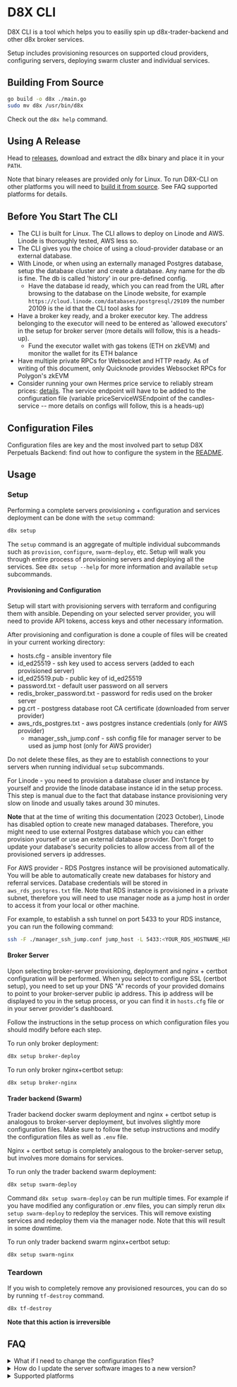 # D8X CLI

D8X CLI is a tool which helps you to easiliy spin up d8x-trader-backend and
other d8x broker services.

Setup includes provisioning resources on supported cloud providers, configuring servers, deploying swarm cluster and individual services.



## Building From Source

```bash
go build -o d8x ./main.go
sudo mv d8x /usr/bin/d8x
```
Check out the `d8x help` command.

## Using A Release

Head to [releases](https://github.com/D8-X/d8x-cli/releases), download and
extract the d8x binary and place it in your `PATH`. 

Note that binary releases are provided only for Linux. To run D8X-CLI on other
platforms you will need to [build it from source](#building-from-source). See
FAQ supported platforms for details.

## Before You Start The CLI
* The CLI is built for Linux. The CLI allows to deploy on Linode and AWS. Linode is thoroughly tested, AWS less so.
* The CLI gives you the choice of using a cloud-provider database or an external database. 
* With Linode, or when using an externally managed Postgres database, setup the database cluster and create a database. Any name for the db is fine. The db is called 'history' in our pre-defined config.
  	* Have the database id ready, which you can read from the URL after browsing to the database on the Linode website, for example `https://cloud.linode.com/databases/postgresql/29109` the number 20109 is the id that the CLI tool asks for
* Have a broker key ready, and a broker executor key. The address belonging to the executor will need to be entered as 'allowed executors' in the setup for broker server (more details will follow, this is a heads-up).
	* Fund the executor wallet with gas tokens (ETH on zkEVM) and monitor the wallet for its ETH balance 
* Have multiple private RPCs for Websocket and HTTP ready. As of writing of this document, only Quicknode provides Websocket RPCs for Polygon's zkEVM
* Consider running your own Hermes price service to reliably stream prices: [details](https://docs.pyth.network/documentation/pythnet-price-feeds/hermes). The service endpoint will have to be added to the configuration file (variable priceServiceWSEndpoint of the candles-service -- more details on configs will follow, this is a heads-up)

## Configuration Files
Configuration files are key and the most involved part to setup D8X Perpetuals Backend:
find out how to configure the system in the
[README](README_CONFIG.md).

## Usage
### Setup

Performing a complete servers provisioning + configuration and services
deployment can be done with the `setup` command:

```bash
d8x setup
```

The `setup` command is an aggregate of multiple individual subcommands such as
`provision`, `configure`, `swarm-deploy`, etc. Setup will walk you through
entire process of provisioning servers and deploying all the services. See `d8x
setup --help` for more information and available `setup` subcommands.

#### Provisioning and Configuration
Setup will start with provisioning servers with terraform and configuring them
with ansible. Depending on your selected server provider, you will need to
provide API tokens, access keys and other necessary information.

After provisioning and configuration is done a couple of files will be created
in your current working directory:

  - hosts.cfg - ansible inventory file
  - id_ed25519 - ssh key used to access servers (added to each provisioned server)
  - id_ed25519.pub - public key of id_ed25519 
  - password.txt - default user password on all servers
  - redis_broker_password.txt - password for redis used on the broker server
  - pg.crt - postgress database root CA certificate (downloaded from server provider)
  - aws_rds_postgres.txt - aws postgres instance credentials (only for AWS provider)
	- manager_ssh_jump.conf - ssh config file for manager server to be used as jump host (only for AWS provider)

Do not delete these files, as they are to establish connections to your servers
when running individual `setup` subcommands.

For Linode - you need to provision a database cluser and instance by
yourself and provide the linode database instance id in the setup process. This
step is manual due to the fact that database instance provisioning very slow on
linode and usually takes around 30 minutes.

**Note** that at the time of writing this documentation (2023 October), Linode
has disabled option to create new managed databases. Therefore, you might need
to use external Postgres database which you can either provision yourself or use
an external database provider. Don't forget to update your database's security
policies to allow access from all of the provisioned servers ip addresses. 

For AWS provider - RDS Postgres instance will be provisioned automatically. You
will be able to automatically create new databases for history and referral
services. Database credentials will be stored in `aws_rds_postgres.txt` file.
Note that RDS instance is provisioned in a private subnet, therefore you will
need to use manager node as a jump host in order to access it from your local or
other machine.

For example, to establish a ssh tunnel on port 5433 to your RDS instance, you
can run the following command:

```bash
ssh -F ./manager_ssh_jump.conf jump_host -L 5433:<YOUR_RDS_HOSTNAME_HERE>:5432 -v -N
```

#### Broker Server
Upon selecting broker-server provisioning, deployment and nginx + certbot configuration will be performed. 
When you select to configure SSL (certbot setup), you need to set up your DNS "A"
records of your provided domains to point to your broker-server public ip
address. This ip address will be displayed to you in the setup process, or you
can find it in `hosts.cfg` file or in your server provider's dashboard.

Follow the instructions in the setup process on which configuration files you
should modify before each step.

To run only broker deployment:
```bash
d8x setup broker-deploy
```

To run only broker nginx+certbot setup:
```bash
d8x setup broker-nginx
```

#### Trader backend (Swarm)
Trader backend docker swarm deployment and nginx + certbot setup is analogous to
broker-server deployment, but involves slightly more configuration files. Make
sure to follow the setup instructions and modify the configuration files as well
as `.env` file.

Nginx + certbot setup is completely analogous to the broker-server setup, but
involves more domains for services.

To run only the trader backend swarm deployment:
```bash
d8x setup swarm-deploy
```

Command `d8x setup swarm-deploy` can be run multiple times. For example if you
have modified any configuration or .env files, you can simply rerun `d8x setup
swarm-deploy` to redeploy the services. This will remove existing services and
redeploy them via the manager node. Note that this will result in some downtime.

To run only trader backend swarm nginx+certbot setup:
```bash
d8x setup swarm-nginx
```

### Teardown

If you wish to completely remove any provisioned resources, you can do so by
running `tf-destroy` command.

```bash
d8x tf-destroy
```

**Note that this action is irreversible**

## FAQ

<details>
  <summary>What if I need to change the configuration files?</summary>
Edit the configuration files in your local folder from which you deployed. Redeploy using the CLI, see also `d8x setup --help`.
For example `d8x setup swarm-deploy` if the config is part of "trader-backend", or `d8x setup broker-deploy` if the config is
part of "broker-server"
</details>



<details>
  <summary>How do I update the server software images to a new version?</summary>

  You login to the server where your software resides (e.g., the broker-server, or the
  swarm-manager for which you can get the ip with `d8x ip manager`).

  -  Find the hash (sha256:...) of the service you want to update by navigating to the root of the github repository, click on packages (or [here](https://github.com/orgs/D8-X/packages)), choose the package and version you want to update and the hash is displayed on the top. For example, choose "trader-main" and click the relevant version for the main broker services.
  -  Find the name of the service via `docker service ls`
  -  Now you can update the backend-service application by using the docker update command. For example:
  
  ```
  docker service update --image "ghcr.io/d8-x/d8x-trader-main:dev@sha256:aea8e56d6077c733a1d553b4291149712c022b8bd72571d2a852a5478e1ec559" stack_api
  ```
</details>

<details>
  <summary>Supported platforms</summary>

  D8X-CLI is tested and runs natively on Linux. MacOS might work, but you will
  need to manually install ansible and terraform on your system.

  D8X-CLI is not tested on Windows and will most probably not work, we would
  recommend using WSL2 to run D8X-CLI on Windows.

</details>


